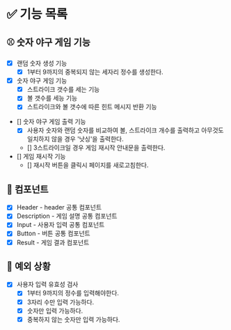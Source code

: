 # ✅ 기능 목록

## ⚾️ 숫자 야구 게임 기능

- [x] 랜덤 숫자 생성 기능
  - [x] 1부터 9까지의 중복되지 않는 세자리 정수를 생성한다.
- [x] 숫자 야구 게임 기능
  - [x] 스트라이크 갯수를 세는 기능
  - [x] 볼 갯수를 세능 기능
  - [x] 스트라이크와 볼 갯수에 따른 힌트 메시지 반환 기능
- [] 숫자 야구 게임 출력 기능
  - [x] 사용자 숫자와 랜덤 숫자를 비교하여 볼, 스트라이크 개수를 출력하고 아무것도 일치하지 않을 경우 '낫싱'을 출력한다.
  - [] 3스트라이크일 경우 게임 재시작 안내문을 출력한다.
- [] 게임 재시작 기능
  - [] 재시작 버튼을 클릭시 페이지를 새로고침한다.

## 📁 컴포넌트

- [x] Header - header 공통 컴포넌트
- [x] Description - 게임 설명 공통 컴포넌트
- [x] Input - 사용자 입력 공통 컴포넌트
- [x] Button - 버튼 공통 컴포넌트
- [x] Result - 게임 결과 컴포넌트

## 🎯 예외 상황

- [x] 사용자 입력 유효성 검사
  - [x] 1부터 9까지의 정수를 입력해야한다.
  - [x] 3자리 수만 입력 가능하다.
  - [x] 숫자만 입력 가능하다.
  - [x] 중복하지 않는 숫자만 입력 가능하다.
